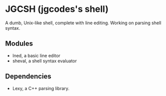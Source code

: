 # JGCSH (jgcodes's shell)
A dumb, Unix-like shell, complete with line editing. Working on parsing shell syntax.

## Modules
- lned, a basic line editor
- sheval, a shell syntax evaluator

## Dependencies
- Lexy, a C++ parsing library.